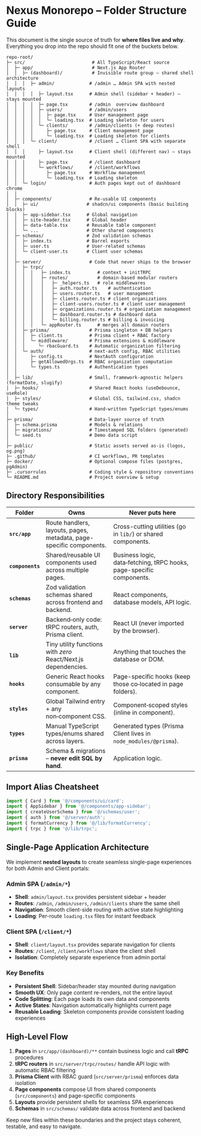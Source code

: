 # Nexus Monorepo – Folder Structure Guide

This document is the single source of truth for **where files live and why**.
Everything you drop into the repo should fit one of the buckets below.

```
repo‑root/
├─ src/                         # All TypeScript/React source
│  ├─ app/                      # Next.js App Router
│  │  ├─ (dashboard)/           # Invisible route group – shared shell architecture
│  │  │  ├─ admin/             # /admin … Admin SPA with nested layouts
│  │  │  │  ├─ layout.tsx      # Admin shell (sidebar + header) – stays mounted
│  │  │  │  ├─ page.tsx        # /admin  overview dashboard
│  │  │  │  ├─ users/          # /admin/users
│  │  │  │  │  ├─ page.tsx     # User management page
│  │  │  │  │  └─ loading.tsx  # Loading skeleton for users
│  │  │  │  └─ clients/        # /admin/clients (+ deep routes)
│  │  │  │     ├─ page.tsx     # Client management page  
│  │  │  │     └─ loading.tsx  # Loading skeleton for clients
│  │  │  └─ client/            # /client … Client SPA with separate shell
│  │  │     ├─ layout.tsx      # Client shell (different nav) – stays mounted
│  │  │     ├─ page.tsx        # /client dashboard
│  │  │     └─ workflows/      # /client/workflows
│  │  │        ├─ page.tsx     # Workflow management
│  │  │        └─ loading.tsx  # Loading skeleton
│  │  └─ login/                # Auth pages kept out of dashboard chrome
│  │
│  ├─ components/              # Re‑usable UI components
│  │  ├─ ui/                  # shadcn/ui components (basic building blocks)
│  │  ├─ app-sidebar.tsx      # Global navigation
│  │  ├─ site-header.tsx      # Global header
│  │  ├─ data-table.tsx       # Reusable table component
│  │  └─ ...                  # Other shared components
│  ├─ schemas/                # Zod validation schemas
│  │  ├─ index.ts             # Barrel exports
│  │  ├─ user.ts              # User-related schemas
│  │  └─ client-user.ts       # Client user schemas
│  │
│  ├─ server/                  # Code that never ships to the browser
│  │  ├─ trpc/
│  │  │  │   ├─ index.ts          # context + initTRPC
│  │  │  │   ├─ routes/           # domain-based modular routers
│  │  │  │   │   ├─ _helpers.ts   # role middlewares
│  │  │  │   │   ├─ auth.router.ts    # authentication
│  │  │  │   │   ├─ users.router.ts   # user management
│  │  │  │   │   ├─ clients.router.ts # client organizations
│  │  │  │   │   ├─ client-users.router.ts # client user management
│  │  │  │   │   ├─ organizations.router.ts # organization management
│  │  │  │   │   ├─ dashboard.router.ts # dashboard data
│  │  │  │   │   └─ billing.router.ts # billing & invoicing
│  │  │  │   └─ appRouter.ts      # merges all domain routers
│  │  ├─ prisma/               # Prisma singleton + DB helpers
│  │  │  ├─ client.ts          # Prisma client + RBAC factory
│  │  │  └─ middleware/        # Prisma extensions & middleware
│  │  │     └─ rbacGuard.ts    # Automatic organization filtering
│  │  └─ auth/                 # next‑auth config, RBAC utilities
│  │     ├─ config.ts          # NextAuth configuration
│  │     ├─ getAllowedOrgs.ts  # RBAC organization computation
│  │     └─ types.ts           # Authentication types
│  │
│  ├─ lib/                     # Small, framework‑agnostic helpers (formatDate, slugify)
│  ├─ hooks/                   # Shared React hooks (useDebounce, useRole)
│  ├─ styles/                  # Global CSS, tailwind.css, shadcn theme tweaks
│  └─ types/                   # Hand‑written TypeScript types/enums
│
├─ prisma/                     # Data‑layer source of truth
│  ├─ schema.prisma            # Models & relations
│  ├─ migrations/              # Timestamped SQL folders (generated)
│  └─ seed.ts                  # Demo data script
│
├─ public/                     # Static assets served as‑is (logos, og.png)
├─ .github/                    # CI workflows, PR templates
├─ docker/                     # Optional compose files (postgres, pgAdmin)
├─ .cursorrules                # Coding style & repository conventions
└─ README.md                   # Project overview & setup
```

## Directory Responsibilities

| Folder           | Owns                                                                               | Never puts here                                                              |
| ---------------- | ---------------------------------------------------------------------------------- | ---------------------------------------------------------------------------- |
| **`src/app`**    | Route handlers, layouts, pages, metadata, page-specific components.                | Cross-cutting utilities (go in `lib/`) or shared components.                 |
| **`components`** | Shared/reusable UI components used across multiple pages.                          | Business logic, data‑fetching, tRPC hooks, page-specific components.        |
| **`schemas`**    | Zod validation schemas shared across frontend and backend.                         | React components, database models, API logic.                               |
| **`server`**     | Backend‑only code: tRPC routers, auth, Prisma client.                              | React UI (never imported by the browser).                                    |
| **`lib`**        | Tiny utility functions with *zero* React/Next.js dependencies.                     | Anything that touches the database or DOM.                                   |
| **`hooks`**      | Generic React hooks consumable by any component.                                   | Page-specific hooks (keep those co‑located in page folders).                |
| **`styles`**     | Global Tailwind entry + any non‑component CSS.                                     | Component‑scoped styles (inline in component).                               |
| **`types`**      | Manual TypeScript types/enums shared across layers.                                | Generated types (Prisma Client lives in `node_modules/@prisma`).             |
| **`prisma`**     | Schema & migrations – **never edit SQL by hand**.                                  | Application logic.                                                           |

## Import Alias Cheatsheet

```typescript
import { Card } from '@/components/ui/card';
import { AppSidebar } from '@/components/app-sidebar';
import { createUserSchema } from '@/schemas/user';
import { auth } from '@/server/auth';
import { formatCurrency } from '@/lib/formatCurrency';
import { trpc } from '@/lib/trpc';
```

## Single-Page Application Architecture

We implement **nested layouts** to create seamless single-page experiences for both Admin and Client portals:

### Admin SPA (`/admin/*`)
- **Shell**: `admin/layout.tsx` provides persistent sidebar + header
- **Routes**: `/admin`, `/admin/users`, `/admin/clients` share the same shell
- **Navigation**: Smooth client-side routing with active state highlighting
- **Loading**: Per-route `loading.tsx` files for instant feedback

### Client SPA (`/client/*`)  
- **Shell**: `client/layout.tsx` provides separate navigation for clients
- **Routes**: `/client`, `/client/workflows` share the client shell
- **Isolation**: Completely separate experience from admin portal

### Key Benefits
- **Persistent Shell**: Sidebar/header stay mounted during navigation
- **Smooth UX**: Only page content re-renders, not the entire layout
- **Code Splitting**: Each page loads its own data and components
- **Active States**: Navigation automatically highlights current page
- **Reusable Loading**: Skeleton components provide consistent loading experiences

## High‑Level Flow

1. **Pages** in `src/app/(dashboard)/**` contain business logic and call **tRPC** procedures
2. **tRPC routers** in `src/server/trpc/routes/` handle API logic with automatic RBAC filtering
3. **Prisma Client** with RBAC guard (`src/server/prisma`) enforces data isolation
4. **Page components** compose UI from shared components (`src/components`) and page-specific components
5. **Layouts** provide persistent shells for seamless SPA experiences
6. **Schemas** in `src/schemas/` validate data across frontend and backend

Keep new files within these boundaries and the project stays coherent, testable, and easy to navigate.
